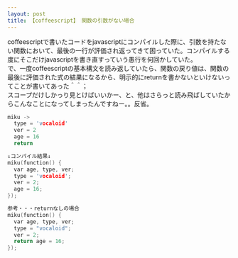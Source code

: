 ```yaml
---
layout: post
title: 【coffeescript】 関数の引数がない場合
---
```



coffeescriptで書いたコードをjavascriptにコンパイルした際に、引数を持たない関数において、最後の一行が評価され返ってきて困っていた。コンパイルする度にそこだけjavascriptを書き直すっていう愚行を何回かしていた。  
で、一度coffeescriptの基本構文を読み返していたら、関数の戻り値は、関数の最後に評価された式の結果になるから、明示的にreturnを書かないといけないってことが書いてあった＾＾；  
スコープだけしかっり見とけばいいかー、と、他はさらっと読み飛ばしていたからこんなことになってしまったんですねー。。反省。

```c
miku ->
  type = 'vocaloid'
  ver = 2
  age = 16
  return

↓コンパイル結果↓
miku(function() {
  var age, type, ver;
  type = 'vocaloid';
  ver = 2;
  age = 16;
});

参考・・・returnなしの場合
miku(function() {
  var age, type, ver;
  type = "vocaloid";
  ver = 2;
  return age = 16;
});
```
